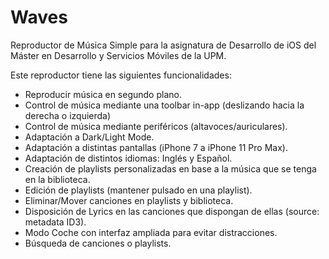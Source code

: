 # Waves
Reproductor de Música Simple para la asignatura de Desarrollo de iOS del Máster en Desarrollo y Servicios Móviles de la UPM.

Este reproductor tiene las siguientes funcionalidades:

  - Reproducir música en segundo plano.
  - Control de música mediante una toolbar in-app (deslizando hacia la derecha o izquierda)
  - Control de música mediante periféricos (altavoces/auriculares).
  - Adaptación a Dark/Light Mode.
  - Adaptación a distintas pantallas (iPhone 7 a iPhone 11 Pro Max).
  - Adaptación de distintos idiomas: Inglés y Español.
  - Creación de playlists personalizadas en base a la música que se tenga en la biblioteca.
  - Edición de playlists (mantener pulsado en una playlist).
  - Eliminar/Mover canciones en playlists y biblioteca.
  - Disposición de Lyrics en las canciones que dispongan de ellas (source: metadata ID3).
  - Modo Coche con interfaz ampliada para evitar distracciones.
  - Búsqueda de canciones o playlists.
